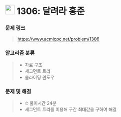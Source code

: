 # <img src="https://d2gd6pc034wcta.cloudfront.net/tier/16.svg" width="30">  1306: 달려라 홍준

### 문제 링크

> https://www.acmicpc.net/problem/1306



### 알고리즘 분류

>- 자료 구조
>- 세그먼트 트리
>- 슬라이딩 윈도우



### 문제 및 해결

>- ⏱ 풀이시간 24분
>- 세그먼트 트리를 이용해 구간 최대값을 구하여 해결
